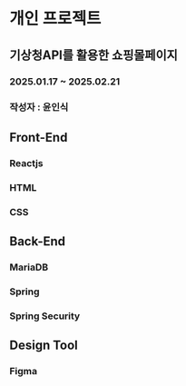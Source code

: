 # 개인 프로젝트

## 기상청API를 활용한 쇼핑몰페이지

### 2025.01.17 ~ 2025.02.21

### 작성자 : 윤인식

## Front-End
### Reactjs
### HTML
### CSS
## Back-End
### MariaDB
### Spring
### Spring Security
## Design Tool
### Figma

